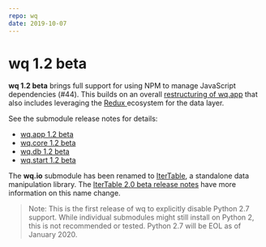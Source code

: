 ```yaml
---
repo: wq
date: 2019-10-07
---
```


# wq 1.2 beta

**wq 1.2 beta** brings full support for using NPM to manage JavaScript dependencies (#44).  This builds on an overall [restructuring of wq.app](./wq.app-1.2.0a1.md) that also includes leveraging the [Redux ](https://redux.js.org/) ecosystem for the data layer.

See the submodule release notes for details:
- [wq.app 1.2 beta](./wq.app-1.2.0b1.md)
- [wq.core 1.2 beta](./wq.core-1.2.0b1.md)
- [wq.db 1.2 beta](./wq.db-1.2.0b1.md)
- [wq.start 1.2 beta](./wq.start-1.2.0b1.md)

The **wq.io** submodule has been renamed to [IterTable](https://github.com/wq/itertable), a standalone data manipulation library.  The [IterTable 2.0 beta release notes](./itertable-2.0.0b1.md) have more information on this name change.

> Note: This is the first release of wq to explicitly disable Python 2.7 support.  While individual submodules might still install on Python 2, this is not recommended or tested.  Python 2.7 will be EOL as of January 2020.
